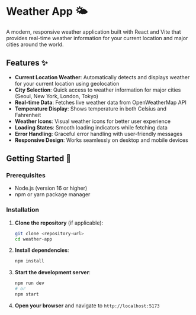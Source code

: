 # Weather App 🌤️

A modern, responsive weather application built with React and Vite that provides real-time weather information for your current location and major cities around the world.

## Features ✨

- **Current Location Weather**: Automatically detects and displays weather for your current location using geolocation
- **City Selection**: Quick access to weather information for major cities (Seoul, New York, London, Tokyo)
- **Real-time Data**: Fetches live weather data from OpenWeatherMap API
- **Temperature Display**: Shows temperature in both Celsius and Fahrenheit
- **Weather Icons**: Visual weather icons for better user experience
- **Loading States**: Smooth loading indicators while fetching data
- **Error Handling**: Graceful error handling with user-friendly messages
- **Responsive Design**: Works seamlessly on desktop and mobile devices

## Getting Started 🚀

### Prerequisites

- Node.js (version 16 or higher)
- npm or yarn package manager

### Installation

1. **Clone the repository** (if applicable):

   ```bash
   git clone <repository-url>
   cd weather-app
   ```

2. **Install dependencies**:

   ```bash
   npm install
   ```

3. **Start the development server**:

   ```bash
   npm run dev
   # or
   npm start
   ```

4. **Open your browser** and navigate to `http://localhost:5173`

